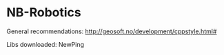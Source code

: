 # NB-Robotics

General recommendations:
http://geosoft.no/development/cppstyle.html#

Libs downloaded:
NewPing